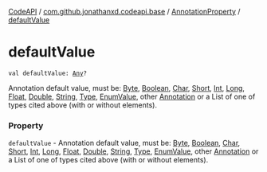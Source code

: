 [CodeAPI](../../index.md) / [com.github.jonathanxd.codeapi.base](../index.md) / [AnnotationProperty](index.md) / [defaultValue](.)

# defaultValue

`val defaultValue: `[`Any`](https://kotlinlang.org/api/latest/jvm/stdlib/kotlin/-any/index.html)`?`

Annotation default value, must be: [Byte](https://kotlinlang.org/api/latest/jvm/stdlib/kotlin/-byte/index.html), [Boolean](https://kotlinlang.org/api/latest/jvm/stdlib/kotlin/-boolean/index.html), [Char](https://kotlinlang.org/api/latest/jvm/stdlib/kotlin/-char/index.html), [Short](https://kotlinlang.org/api/latest/jvm/stdlib/kotlin/-short/index.html),
[Int](https://kotlinlang.org/api/latest/jvm/stdlib/kotlin/-int/index.html), [Long](https://kotlinlang.org/api/latest/jvm/stdlib/kotlin/-long/index.html), [Float](https://kotlinlang.org/api/latest/jvm/stdlib/kotlin/-float/index.html), [Double](https://kotlinlang.org/api/latest/jvm/stdlib/kotlin/-double/index.html), [String](https://kotlinlang.org/api/latest/jvm/stdlib/kotlin/-string/index.html), [Type](#), [EnumValue](../-enum-value/index.md), other [Annotation](../-annotation/index.md) or a List
of one of types cited above (with or without elements).

### Property

`defaultValue` - Annotation default value, must be: [Byte](https://kotlinlang.org/api/latest/jvm/stdlib/kotlin/-byte/index.html), [Boolean](https://kotlinlang.org/api/latest/jvm/stdlib/kotlin/-boolean/index.html), [Char](https://kotlinlang.org/api/latest/jvm/stdlib/kotlin/-char/index.html), [Short](https://kotlinlang.org/api/latest/jvm/stdlib/kotlin/-short/index.html),
[Int](https://kotlinlang.org/api/latest/jvm/stdlib/kotlin/-int/index.html), [Long](https://kotlinlang.org/api/latest/jvm/stdlib/kotlin/-long/index.html), [Float](https://kotlinlang.org/api/latest/jvm/stdlib/kotlin/-float/index.html), [Double](https://kotlinlang.org/api/latest/jvm/stdlib/kotlin/-double/index.html), [String](https://kotlinlang.org/api/latest/jvm/stdlib/kotlin/-string/index.html), [Type](#), [EnumValue](../-enum-value/index.md), other [Annotation](../-annotation/index.md) or a List
of one of types cited above (with or without elements).